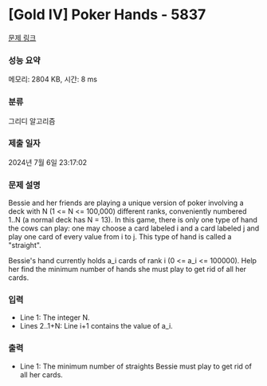 # [Gold IV] Poker Hands - 5837 

[문제 링크](https://www.acmicpc.net/problem/5837) 

### 성능 요약

메모리: 2804 KB, 시간: 8 ms

### 분류

그리디 알고리즘

### 제출 일자

2024년 7월 6일 23:17:02

### 문제 설명

<p>Bessie and her friends are playing a unique version of poker involving a deck with N (1 <= N <= 100,000) different ranks, conveniently numbered 1..N (a normal deck has N = 13). In this game, there is only one type of hand the cows can play: one may choose a card labeled i and a card labeled j and play one card of every value from i to j.  This type of hand is called a "straight".</p><p>Bessie's hand currently holds a_i cards of rank i (0 <= a_i <= 100000). Help her find the minimum number of hands she must play to get rid of all her cards.</p>

### 입력 

 <ul><li>Line 1: The integer N.</li><li>Lines 2..1+N: Line i+1 contains the value of a_i.</li></ul>

### 출력 

 <ul><li>Line 1: The minimum number of straights Bessie must play to get rid of all her cards.</li></ul>

